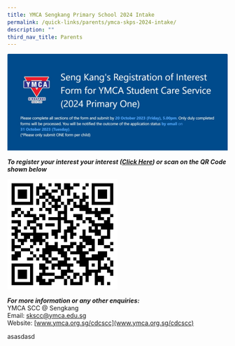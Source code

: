 ```yaml
---
title: YMCA Sengkang Primary School 2024 Intake
permalink: /quick-links/parents/ymca-skps-2024-intake/
description: ""
third_nav_title: Parents
---
```

![](/images/QuickLinksSubPage/Parents/skscc%20registration%20of%20interest%20(roi)%20form%20for%202024%20p1.jpg)

***To register your interest your interest ([Click Here](https://forms.office.com/r/ZXbPHZ7Uq4)) or scan on the QR Code shown below***

<img src="/images/QuickLinksSubPage/Parents/ymca-skscc-roi-qr-code.png" style="width:50%;float:center;">


***For more information or any other enquiries:*** <br>
YMCA SCC @ Sengkang <br>
Email: [skscc@ymca.edu.sg](mailto:skscc@ymca.edu.sg) <br>
Website: [www.ymca.org.sg/cdcscc](www.ymca.org.sg/cdcscc)

asasdasd